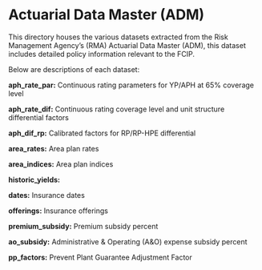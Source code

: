 
# Actuarial Data Master (ADM)

This directory houses the various datasets extracted from the Risk Management Agency’s (RMA) Actuarial Data Master (ADM), this dataset includes detailed policy information relevant to the FCIP.

Below are descriptions of each dataset:

**aph_rate_par:** Continuous rating parameters for YP/APH at 65% coverage level

**aph_rate_dif:** Continuous rating coverage level and unit structure differential factors

**aph_dif_rp:** Calibrated factors for RP/RP-HPE differential

**area_rates:** Area plan rates

**area_indices:** Area plan indices

**historic_yields:** 

**dates:** Insurance dates

**offerings:** Insurance offerings

**premium_subsidy:** Premium subsidy percent

**ao_subsidy:** Administrative & Operating (A&O) expense subsidy percent

**pp_factors:** Prevent Plant Guarantee Adjustment Factor




